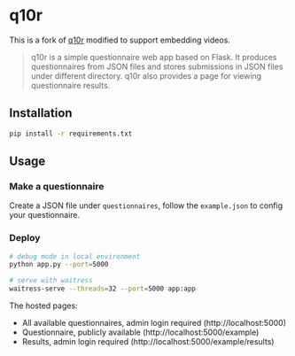 # q10r

This is a fork of [q10r](https://github.com/vlevit/q10r) modified to support embedding videos.

> q10r is a simple questionnaire web app based on Flask. 
It produces questionnaires from JSON files and stores submissions in JSON files under different directory. 
q10r also provides a page for viewing questionnaire results.

## Installation

```bash
pip install -r requirements.txt
```

## Usage

### Make a questionnaire

Create a JSON file under `questionnaires`, follow the `example.json` to config your questionnaire.

### Deploy

```bash
# debug mode in local environment
python app.py --port=5000

# serve with waitress
waitress-serve --threads=32 --port=5000 app:app
```

The hosted pages:
* All available questionnaires, admin login required (http://localhost:5000)
* Questionnaire, publicly available (http://localhost:5000/example)
* Results, admin login required (http://localhost:5000/example/results)